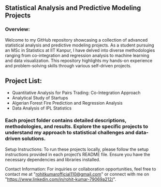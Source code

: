 ##  Statistical Analysis and Predictive Modeling Projects

### Overview:
Welcome to my GitHub repository showcasing a collection of advanced statistical analysis and predictive modeling projects. As a student pursuing an MSc in Statistics at IIT Kanpur, I have delved into diverse methodologies ranging from co-integration and regression analysis to machine learning and data visualization. This repository highlights my hands-on experience and problem-solving skills through various self-driven projects.

## Project List:

- Quantitative Analysis for Pairs Trading: Co-Integration Approach
- Analytical Study of Startups
- Algerian Forest Fire Prediction and Regression Analysis
- Data Analysis of IPL Statistics

### Each project folder contains detailed descriptions, methodologies, and results. Explore the specific projects to understand my approach to statistical challenges and data-driven solutions.

Setup Instructions: To run these projects locally, please follow the setup instructions provided in each project’s README file. Ensure you have the necessary dependencies and libraries installed.

Contact Information: For inquiries or collaboration opportunities, feel free to contact me at "rohitkumarofficial110@gmail.com" or connect with me on "https://www.linkedin.com/in/rohit-kumar-79069a212/".




